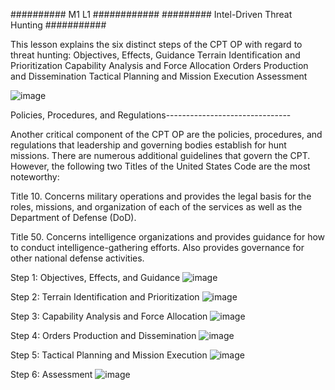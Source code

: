 ########## M1 L1 ############
######### Intel-Driven Threat Hunting ###########

This lesson explains the six distinct steps of the CPT OP with regard to threat hunting:
Objectives, Effects, Guidance
Terrain Identification and Prioritization 
Capability Analysis and Force Allocation
Orders Production and Dissemination
Tactical Planning and Mission Execution
Assessment

![image](https://github.com/user-attachments/assets/fe9aebca-9858-41fa-843c-3258e69d7a17)


Policies, Procedures, and Regulations-------------------------------

Another critical component of the CPT OP are the policies, procedures, and regulations that leadership and governing bodies establish for hunt missions. There are numerous additional guidelines that govern the CPT. However, the following two Titles of the United States Code are the most noteworthy:

Title 10. Concerns military operations and provides the legal basis for the roles, missions, and organization of each of the services as well as the Department of Defense (DoD).

Title 50. Concerns intelligence organizations and provides guidance for how to conduct intelligence-gathering efforts. Also provides governance for other national defense activities.

Step 1: Objectives, Effects, and Guidance
![image](https://github.com/user-attachments/assets/8a3c841f-8eae-4db2-be2a-024549315d31)

Step 2: Terrain Identification and Prioritization
![image](https://github.com/user-attachments/assets/293bce66-d0ca-4139-ad61-af054577cda4)

Step 3: Capability Analysis and Force Allocation
![image](https://github.com/user-attachments/assets/c0f8369a-8763-4c59-8449-d047d8e40bb5)

Step 4: Orders Production and Dissemination
![image](https://github.com/user-attachments/assets/9d95853d-72da-47cf-ba5e-d51c4af9ad67)

Step 5: Tactical Planning and Mission Execution
![image](https://github.com/user-attachments/assets/80ecb239-64d8-493a-a16c-6e5c67e6b261)

Step 6: Assessment
![image](https://github.com/user-attachments/assets/b63f14b4-449a-48a2-b75a-da54670a77eb)





























































































